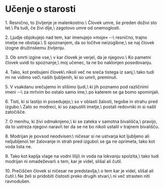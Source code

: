 # Učenje o starosti

<span class="verseref">1.</span>
<span class="dropcap">R</span>esnično, to življenje je malenkostno.\\
Človek umre, še preden doživi sto let.\\
Pa tudi, če živi dlje,\\
zagotovo umre od onemoglosti.

<span class="verseref">2.</span>
Ljudje objokujejo nad tem, kar imenujejo »moje« --\\
resnično, trajno imetje ne obstaja.\\
S spoznanjem, da so ločitve neizogibne,\\
se naj človek izogne družinskemu življenju.

<span class="verseref">3.</span>
Ob smrti izgine vse,\\
v kar človek je verjel, da je njegovo.\\
Ko pametni človek uvidi to spoznanje,\\
moj učenec, ta ne bo naklonjen posedovanju.

<span class="verseref">4.</span>
Tako, kot prebujeni človek\\
nikoli več ne sreča tistega iz sanj,\\
tako tudi mi ne vidimo več\\
naših ljubljenih, ki so umrli, preminuli.

<span class="verseref">5.</span>
V vsakdanu srečujemo in slišimo ljudi,\\
ki jih poznamo pod različnimi imeni --\\
za mrtvim bo ostalo samo ime,\\
po katerem se ga bomo spominjali.

<span class="verseref">6.</span>
Tisti, ki si lastijo in posedujejo,\\
so v oblasti žalosti, tegobe in strahu pred izgubo.\\
Zato so modreci, ki so zapustili imetje,\\
postali redovniki in si našli zatočišče.

<span class="verseref">7.</span>
O menihu, ki živi odmaknjeno,\\
ki se zateka v samotna bivališča,\\
pravijo, da to ustreza njegovi naravi\\
ter da se ne bo nikoli ustalil v trajnem bivališču.

<span class="verseref">8.</span>
Modrijan je povsod neodvisen:\\
ničesar si ne ustvarja kot ljubljeno ali neljubljeno\\
ter žalovanje in strah pred izgubo\\
se ga ne oprimeta, tako kot voda lista ne.

<span class="verseref">9.</span>
Tako kot kaplja vlage na vodni liliji\\
in voda na lokvanju spolzita,\\
tako tudi modrijan ni omadeževan\\
s tem, kar je videl, slišal ali čutil.

<span class="verseref">10.</span>
Prečiščen človek si ničesar ne predstavlja,\\
o tem kar je videl, slišal ali čutil.\\
Ne želi si pridobiti čistosti preko drugih stvari,\\
ni več strasten niti ravnodušen.

